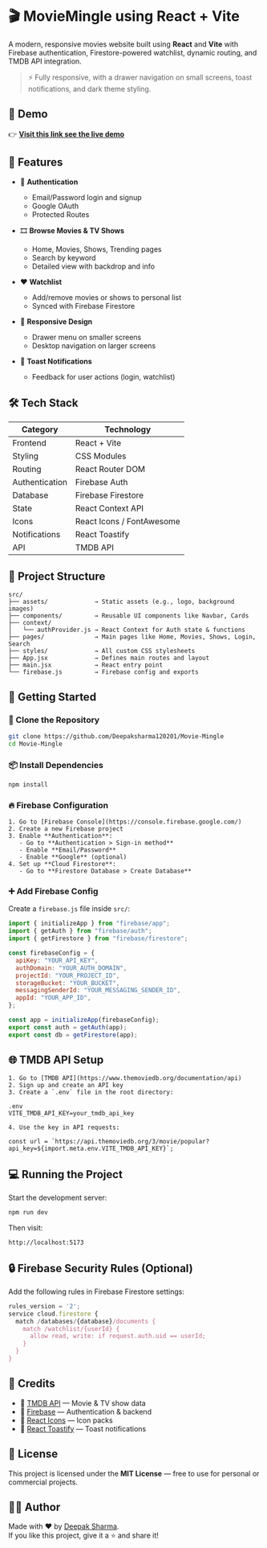 # 🎬 MovieMingle using React + Vite

A modern, responsive movies website built using **React** and **Vite** with Firebase authentication, Firestore-powered watchlist, dynamic routing, and TMDB API integration.

> ⚡ Fully responsive, with a drawer navigation on small screens, toast notifications, and dark theme styling.

## 🚀 Demo

👉 **[Visit this link see the live demo]()**

## 🚀 Features

- 🔐 **Authentication**

  - Email/Password login and signup
  - Google OAuth
  - Protected Routes

- 🎞️ **Browse Movies & TV Shows**

  - Home, Movies, Shows, Trending pages
  - Search by keyword
  - Detailed view with backdrop and info

- ❤️ **Watchlist**

  - Add/remove movies or shows to personal list
  - Synced with Firebase Firestore

- 🌙 **Responsive Design**

  - Drawer menu on smaller screens
  - Desktop navigation on larger screens

- 🔔 **Toast Notifications**
  - Feedback for user actions (login, watchlist)

## 🛠️ Tech Stack

| Category       | Technology                |
| -------------- | ------------------------- |
| Frontend       | React + Vite              |
| Styling        | CSS Modules               |
| Routing        | React Router DOM          |
| Authentication | Firebase Auth             |
| Database       | Firebase Firestore        |
| State          | React Context API         |
| Icons          | React Icons / FontAwesome |
| Notifications  | React Toastify            |
| API            | TMDB API                  |

## 📁 Project Structure

```
src/
├── assets/             → Static assets (e.g., logo, background images)
├── components/         → Reusable UI components like Navbar, Cards
├── context/
│   └── authProvider.js → React Context for Auth state & functions
├── pages/              → Main pages like Home, Movies, Shows, Login, Search
├── styles/             → All custom CSS stylesheets
├── App.jsx             → Defines main routes and layout
├── main.jsx            → React entry point
└── firebase.js         → Firebase config and exports
```

## 🔧 Getting Started

### 🧱 Clone the Repository

```bash
git clone https://github.com/Deepaksharma120201/Movie-Mingle
cd Movie-Mingle
```

### 📦 Install Dependencies

```bash
npm install
```

### 🔥 Firebase Configuration

```
1. Go to [Firebase Console](https://console.firebase.google.com/)
2. Create a new Firebase project
3. Enable **Authentication**:
   - Go to **Authentication > Sign-in method**
   - Enable **Email/Password**
   - Enable **Google** (optional)
4. Set up **Cloud Firestore**:
   - Go to **Firestore Database > Create Database**
```

### ➕ Add Firebase Config

Create a `firebase.js` file inside `src/`:

```js
import { initializeApp } from "firebase/app";
import { getAuth } from "firebase/auth";
import { getFirestore } from "firebase/firestore";

const firebaseConfig = {
  apiKey: "YOUR_API_KEY",
  authDomain: "YOUR_AUTH_DOMAIN",
  projectId: "YOUR_PROJECT_ID",
  storageBucket: "YOUR_BUCKET",
  messagingSenderId: "YOUR_MESSAGING_SENDER_ID",
  appId: "YOUR_APP_ID",
};

const app = initializeApp(firebaseConfig);
export const auth = getAuth(app);
export const db = getFirestore(app);
```

## 🌐 TMDB API Setup

```
1. Go to [TMDB API](https://www.themoviedb.org/documentation/api)
2. Sign up and create an API key
3. Create a `.env` file in the root directory:

.env
VITE_TMDB_API_KEY=your_tmdb_api_key

4. Use the key in API requests:

const url = `https://api.themoviedb.org/3/movie/popular?api_key=${import.meta.env.VITE_TMDB_API_KEY}`;
```

## 💻 Running the Project

Start the development server:

```bash
npm run dev
```

Then visit:

```
http://localhost:5173
```

## 🔒 Firebase Security Rules (Optional)

Add the following rules in Firebase Firestore settings:

```js
rules_version = '2';
service cloud.firestore {
  match /databases/{database}/documents {
    match /watchlist/{userId} {
      allow read, write: if request.auth.uid == userId;
    }
  }
}
```

## 🧾 Credits

- 🎥 [TMDB API](https://www.themoviedb.org/) — Movie & TV show data
- 🔐 [Firebase](https://firebase.google.com/) — Authentication & backend
- 🎨 [React Icons](https://react-icons.github.io/react-icons/) — Icon packs
- 🔔 [React Toastify](https://fkhadra.github.io/react-toastify/introduction) — Toast notifications

## 📄 License

This project is licensed under the **MIT License** — free to use for personal or commercial projects.

## 🙋‍♂️ Author

Made with ❤️ by [Deepak Sharma](https://github.com/Deepaksharma120201).  
If you like this project, give it a ⭐ and share it!
